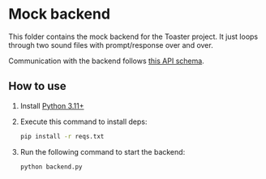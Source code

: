 # Mock backend

This folder contains the mock backend for the Toaster project. It just loops through two sound files with prompt/response over and over.

Communication with the backend follows [this API schema](API_SCHEMA.md).

## How to use

1. Install [Python 3.11+](https://www.python.org/downloads/)
2. Execute this command to install deps:

    ```bash
    pip install -r reqs.txt
    ```

3. Run the following command to start the backend:

    ```bash
    python backend.py
    ```
